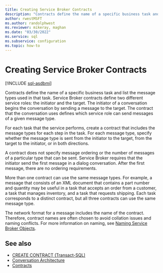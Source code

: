 ```yaml
---
title: Creating Service Broker Contracts
description: "Contracts define the name of a specific business task and list the message types used in that task. Service Broker contracts define two different service roles: the initiator and the target."
author: rwestMSFT
ms.author: randolphwest
ms.reviewer: mikeray, maghan
ms.date: "03/30/2022"
ms.service: sql
ms.subservice: configuration
ms.topic: how-to
---
```


# Creating Service Broker Contracts

[!INCLUDE [sql-asdbmi](../../includes/applies-to-version/sql-asdbmi.md)]

Contracts define the name of a specific business task and list the message types used in that task. Service Broker contracts define two different service roles: the initiator and the target. The initiator of a conversation begins the conversation by sending a message to the target. The contract that the conversation uses defines which service role can send messages of a given message type.

For each task that the service performs, create a contract that includes the message types for each step in the task. For each message type, specify whether the message type is sent from the initiator to the target, from the target to the initiator, or in both directions.

A contract does not specify message ordering or the number of messages of a particular type that can be sent. Service Broker requires that the initiator send the first message in a dialog conversation. After the first message, there are no ordering requirements.

More than one contract can use the same message types. For example, a message that consists of an XML document that contains a part number and quantity may be useful in a task that accepts an order from a customer, a task that manages inventory, and a task that requests shipping. Each task corresponds to a distinct contract, but all three contracts can use the same message type.

The network format for a message includes the name of the contract. Therefore, contract names are often chosen to avoid collation issues and naming conflicts. For more information on naming, see [Naming Service Broker Objects](naming-service-broker-objects.md).

## See also

- [CREATE CONTRACT (Transact-SQL)](../../t-sql/statements/create-contract-transact-sql.md)
- [Conversation Architecture](conversation-architecture.md)
- [Contracts](contracts.md)
